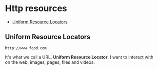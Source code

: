 # Http resources

- [Uniform Resource Locators](#uniform-resource-locators)

## Uniform Resource Locators

`http://www.food.com`

It's what we call a URL, **Uniform Resource Locator**. I want to interact with on the web; images, pages, files and videos.
